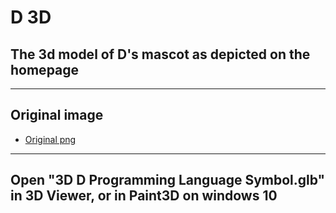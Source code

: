 D 3D
====

## The 3d model of D's mascot as depicted on the homepage
___

## Original image
- [Original png](d3.png)
___

## Open "3D D Programming Language Symbol.glb" in 3D Viewer, or in Paint3D on windows 10